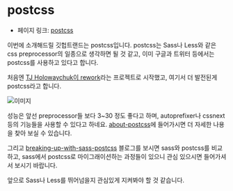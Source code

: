 # postcss

- 페이지 링크: [postcss](https://github.com/postcss/postcss)

이번에 소개해드릴 깃헙트랜드는 postcss입니다.
postcss는 Sass나 Less와 같은 css preprocessor의 일종으로 생각하면 될 것 같고, 이미 구글과 트위터 등에서는 postcss를 사용하고 있다고 합니다.

처음엔 [TJ Holowaychuk이 rework](http://tjholowaychuk.tumblr.com/post/44267035203/modular-css-preprocessing-with-rework)라는 프로젝트로 시작했고, 여기서 더 발전된게 postcss라고 합니다.

![이미지](https://raw.githubusercontent.com/TeamSEGO/github-trend-kr/master/img/013-24.png)

성능은 앞선 preprocessor들 보다 3~30 정도 좋다고 하며, autoprefixer나 cssnext 등의 기능들을 사용할 수 있다고 하네요. [about-postcss](http://ai.github.io/about-postcss/en/)에 들어가시면 더 자세한 나용을 찾아 보실 수 있습니다.

그리고 [breaking-up-with-sass-postcss](http://benfrain.com/breaking-up-with-sass-postcss/) 블로그를 보시면 sass와 postcss를 비교하고, sass에서 postcss로 마이그래이션하는 과정들이 있으니 관심 있으시면 들어가셔서 보시기 바랍니다.

앞으로 Sass나 Less를 뛰어넘을지 관심있게 지켜봐야 할 것 같습니다.